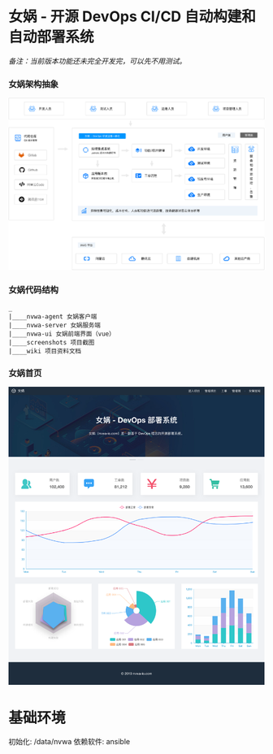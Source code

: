 # 女娲 - 开源 DevOps CI/CD 自动构建和自动部署系统

*备注：当前版本功能还未完全开发完，可以先不用测试。*

### 女娲架构抽象

![nvwa-home](./screenshots/nvwa-arch.png)


### 女娲代码结构
```
_
|____nvwa-agent 女娲客户端
|____nvwa-server 女娲服务端
|____nvwa-ui 女娲前端界面（vue）
|____screenshots 项目截图
|____wiki 项目资料文档

```

### 女娲首页
![nvwa-home](./screenshots/home.png)

# 基础环境

初始化: /data/nvwa
依赖软件: ansible